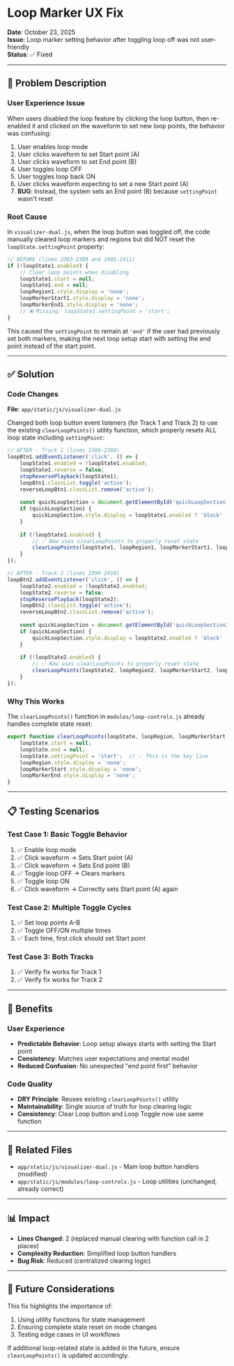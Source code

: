 # Loop Marker UX Fix

**Date**: October 23, 2025  
**Issue**: Loop marker setting behavior after toggling loop off was not user-friendly  
**Status**: ✅ Fixed

---

## 🐛 Problem Description

### User Experience Issue
When users disabled the loop feature by clicking the loop button, then re-enabled it and clicked on the waveform to set new loop points, the behavior was confusing:

1. User enables loop mode
2. User clicks waveform to set Start point (A)
3. User clicks waveform to set End point (B)
4. User toggles loop OFF
5. User toggles loop back ON
6. User clicks waveform expecting to set a new Start point (A)
7. **BUG**: Instead, the system sets an End point (B) because `settingPoint` wasn't reset

### Root Cause
In `visualizer-dual.js`, when the loop button was toggled off, the code manually cleared loop markers and regions but did NOT reset the `loopState.settingPoint` property:

```javascript
// BEFORE (lines 2383-2389 and 2405-2411)
if (!loopState1.enabled) {
    // Clear loop points when disabling
    loopState1.start = null;
    loopState1.end = null;
    loopRegion1.style.display = 'none';
    loopMarkerStart1.style.display = 'none';
    loopMarkerEnd1.style.display = 'none';
    // ❌ Missing: loopState1.settingPoint = 'start';
}
```

This caused the `settingPoint` to remain at `'end'` if the user had previously set both markers, making the next loop setup start with setting the end point instead of the start point.

---

## ✅ Solution

### Code Changes

**File**: `app/static/js/visualizer-dual.js`

Changed both loop button event listeners (for Track 1 and Track 2) to use the existing `clearLoopPoints()` utility function, which properly resets ALL loop state including `settingPoint`:

```javascript
// AFTER - Track 1 (lines 2368-2388)
loopBtn1.addEventListener('click', () => {
    loopState1.enabled = !loopState1.enabled;
    loopState1.reverse = false;
    stopReversePlayback(loopState1);
    loopBtn1.classList.toggle('active');
    reverseLoopBtn1.classList.remove('active');
    
    const quickLoopSection = document.getElementById('quickLoopSection1');
    if (quickLoopSection) {
        quickLoopSection.style.display = loopState1.enabled ? 'block' : 'none';
    }
    
    if (!loopState1.enabled) {
        // ✅ Now uses clearLoopPoints to properly reset state
        clearLoopPoints(loopState1, loopRegion1, loopMarkerStart1, loopMarkerEnd1);
    }
});

// AFTER - Track 2 (lines 2390-2410)
loopBtn2.addEventListener('click', () => {
    loopState2.enabled = !loopState2.enabled;
    loopState2.reverse = false;
    stopReversePlayback(loopState2);
    loopBtn2.classList.toggle('active');
    reverseLoopBtn2.classList.remove('active');
    
    const quickLoopSection = document.getElementById('quickLoopSection2');
    if (quickLoopSection) {
        quickLoopSection.style.display = loopState2.enabled ? 'block' : 'none';
    }
    
    if (!loopState2.enabled) {
        // ✅ Now uses clearLoopPoints to properly reset state
        clearLoopPoints(loopState2, loopRegion2, loopMarkerStart2, loopMarkerEnd2);
    }
});
```

### Why This Works

The `clearLoopPoints()` function in `modules/loop-controls.js` already handles complete state reset:

```javascript
export function clearLoopPoints(loopState, loopRegion, loopMarkerStart, loopMarkerEnd) {
    loopState.start = null;
    loopState.end = null;
    loopState.settingPoint = 'start';  // ✅ This is the key line
    loopRegion.style.display = 'none';
    loopMarkerStart.style.display = 'none';
    loopMarkerEnd.style.display = 'none';
}
```

---

## 📋 Testing Scenarios

### Test Case 1: Basic Toggle Behavior
1. ✅ Enable loop mode
2. ✅ Click waveform → Sets Start point (A)
3. ✅ Click waveform → Sets End point (B)
4. ✅ Toggle loop OFF → Clears markers
5. ✅ Toggle loop ON
6. ✅ Click waveform → Correctly sets Start point (A) again

### Test Case 2: Multiple Toggle Cycles
1. ✅ Set loop points A-B
2. ✅ Toggle OFF/ON multiple times
3. ✅ Each time, first click should set Start point

### Test Case 3: Both Tracks
1. ✅ Verify fix works for Track 1
2. ✅ Verify fix works for Track 2

---

## 🎯 Benefits

### User Experience
- **Predictable Behavior**: Loop setup always starts with setting the Start point
- **Consistency**: Matches user expectations and mental model
- **Reduced Confusion**: No unexpected "end point first" behavior

### Code Quality
- **DRY Principle**: Reuses existing `clearLoopPoints()` utility
- **Maintainability**: Single source of truth for loop clearing logic
- **Consistency**: Clear Loop button and Loop Toggle now use same function

---

## 🔗 Related Files

- `app/static/js/visualizer-dual.js` - Main loop button handlers (modified)
- `app/static/js/modules/loop-controls.js` - Loop utilities (unchanged, already correct)

---

## 📊 Impact

- **Lines Changed**: 2 (replaced manual clearing with function call in 2 places)
- **Complexity Reduction**: Simplified loop button handlers
- **Bug Risk**: Reduced (centralized clearing logic)

---

## 🚀 Future Considerations

This fix highlights the importance of:
1. Using utility functions for state management
2. Ensuring complete state reset on mode changes
3. Testing edge cases in UI workflows

If additional loop-related state is added in the future, ensure `clearLoopPoints()` is updated accordingly.
